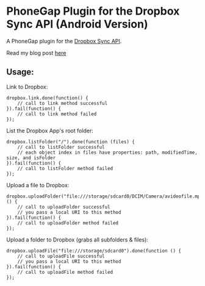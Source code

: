 # PhoneGap Plugin for the Dropbox Sync API (Android Version) #

A PhoneGap plugin for the [Dropbox Sync API](https://www.dropbox.com/developers/sync).

Read my blog post [here](http://rossmartindev.blogspot.com/2013/08/phonegap-plugin-for-dropbox-sync-api.html)

Usage:
-----------
Link to Dropbox:

```
dropbox.link.done(function() {
    // call to link method successful
}).fail(function() {
    // call to link method failed
});
```

List the Dropbox App's root folder:
```
dropbox.listFolder("/").done(function (files) {
    // call to listFolder successful
    // each object index in files have properties: path, modifiedTime, size, and isFolder
}).fail(function() {
    // call to listFolder method failed
});
```

Upload a file to Dropbox:
```
dropbox.uploadFolder("file:///storage/sdcard0/DCIM/Camera/avideofile.mp4").done(function () {
    // call to uploadFolder successful
    // you pass a local URI to this method
}).fail(function() {
    // call to uploadFolder method failed
});
```

Upload a folder to Dropbox (grabs all subfolders & files):
```
dropbox.uploadFile("file:///storage/sdcard0").done(function () {
    // call to uploadFile successful
    // you pass a local URI to this method
}).fail(function() {
    // call to uploadFile method failed
});
```
